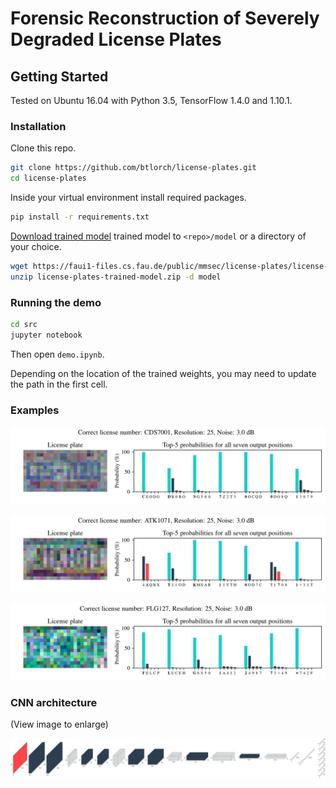 # Forensic Reconstruction of Severely Degraded License Plates


## Getting Started

Tested on Ubuntu 16.04 with Python 3.5, TensorFlow 1.4.0 and 1.10.1.

### Installation

Clone this repo.
```bash
git clone https://github.com/btlorch/license-plates.git
cd license-plates
```

Inside your virtual environment install required packages.
```bash
pip install -r requirements.txt
```

[Download trained model](https://faui1-files.cs.fau.de/public/mmsec/license-plates/license-plates-trained-model.zip) trained model to `<repo>/model` or a directory of your choice.
```bash
wget https://faui1-files.cs.fau.de/public/mmsec/license-plates/license-plates-trained-model.zip
unzip license-plates-trained-model.zip -d model
```

### Running the demo
```bash
cd src
jupyter notebook
```

Then open `demo.ipynb`.

Depending on the location of the trained weights, you may need to update the path in the first cell.

### Examples
![North Carolina license plate](assets/north_carolina_example.png "North Carolina license plate")

![Arizona license plate](assets/arizona_example.png "Arizona license plate")

![Vermont license plate](assets/vermont_example.png "Vermont license plate")

### CNN architecture

(View image to enlarge)

![CNN architecture](assets/cnn_architecture.png "CNN architecture")